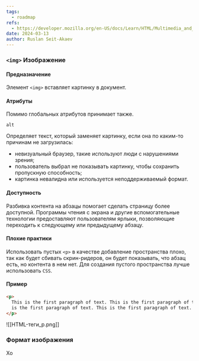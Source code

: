 ```yaml
---
tags:
  - roadmap
refs:
  - https://developer.mozilla.org/en-US/docs/Learn/HTML/Multimedia_and_embedding/Images_in_HTML
date: 2024-03-13
author: Ruslan Seit-Akaev
---
```

### `<img>` Изображение

#### Предназначение

Элемент `<img>` вставляет картинку в документ.
#### Атрибуты

Помимо глобальных атрибутов принимает также.

`alt`

  Определяет текст, который заменяет картинку, если она по каким-то причинам не загрузилась:
  - невизуальный браузер, такие используют люди с нарушениями зрения;
  - пользователь выбрал не показывать картинку, чтобы сохранить пропускную способность;
  - картинка невалидна или используется неподдерживаемый формат.
#### Доступность

Разбивка контента на абзацы помогает сделать страницу более доступной. Программы чтения с экрана и другие вспомогательные технологии предоставляют пользователям ярлыки, позволяющие переходить к следующему или предыдущему абзацу. 
#### Плохие практики

Использовать пустых `<p>` в качестве добавление пространства плохо, так как будет сбивать скрин-ридеров, он будет показывать, что абзац есть, но контента в нем нет. Для создания пустого пространства лучше использовать `CSS`.
#### Пример

```html
<p>
  This is the first paragraph of text. This is the first paragraph of text. This
  is the first paragraph of text. This is the first paragraph of text.
</p>
```

![[HTML-теги_p.png]]


### Формат изображения

Хо